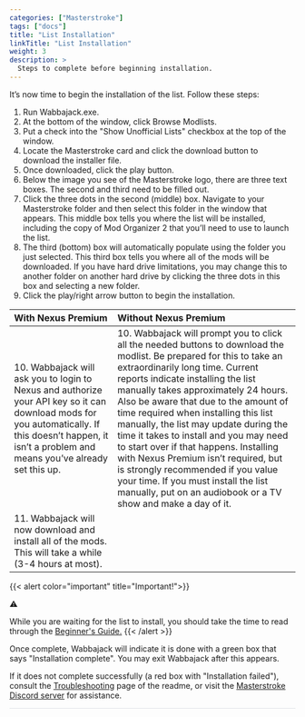 ```yaml
---
categories: ["Masterstroke"]
tags: ["docs"] 
title: "List Installation"
linkTitle: "List Installation"
weight: 3
description: >
  Steps to complete before beginning installation.
---
```


It’s now time to begin the installation of the list. Follow these steps:

1. Run Wabbajack.exe.
2. At the bottom of the window, click Browse Modlists.
3. Put a check into the "Show Unofficial Lists" checkbox at the top of the window.
4. Locate the Masterstroke card and click the download button to download the installer file.
5. Once downloaded, click the play button.
6. Below the image you see of the Masterstroke logo, there are three text boxes. The second and third need to be filled out.
7. Click the three dots in the second (middle) box. Navigate to your Masterstroke folder and then select this folder in the window that appears. This middle box tells you where the list will be installed, including the copy of Mod Organizer 2 that you’ll need to use to launch the list.
8. The third (bottom) box will automatically populate using the folder you just selected. This third box tells you where all of the mods will be downloaded. If you have hard drive limitations, you may change this to another folder on another hard drive by clicking the three dots in this box and selecting a new folder.
9. Click the play/right arrow button to begin the installation.

| With Nexus Premium | Without Nexus Premium |
| :--- | :--- |
| 10. Wabbajack will ask you to login to Nexus and authorize your API key so it can download mods for you automatically. If this doesn’t happen, it isn’t a problem and means you’ve already set this up. | 10. Wabbajack will prompt you to click all the needed buttons to download the modlist. Be prepared for this to take an extraordinarily long time. Current reports indicate installing the list manually takes approximately 24 hours. Also be aware that due to the amount of time required when installing this list manually, the list may update during the time it takes to install and you may need to start over if that happens. Installing with Nexus Premium isn’t required, but is strongly recommended if you value your time. If you must install the list manually, put on an audiobook or a TV show and make a day of it. |
| 11. Wabbajack will now download and install all of the mods. This will take a while (3-4 hours at most). | |

{{< alert color="important" title="Important!">}}
<div class="alert-icon">⚠️</div>

While you are waiting for the list to install, you should take the time to read through the [Beginner's Guide.](/docs/masterstroke/beginners-guide)
{{< /alert >}}

Once complete, Wabbajack will indicate it is done with a green box that says "Installation complete". You may exit Wabbajack after this appears.

If it does not complete successfully (a red box with "Installation failed"), consult the [Troubleshooting](docs/Masterstroke/Troubleshooting/wj-issues) page of the readme, or visit the [Masterstroke Discord server](https://discord.gg/thg2eRxf7z) for assistance. 

<hr style="background-color: #dee2e6;"></hr>